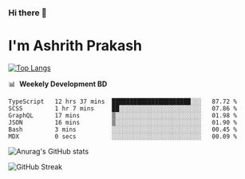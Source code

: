 ### Hi there 👋
# I'm Ashrith Prakash


[![Top Langs](https://github-readme-stats.vercel.app/api/top-langs/?username=xxcheckmatexx&layout=compact&count_private=true&include_all_commits=true&show_icons=true&line_height=20&title_color=FFFFFF&icon_color=FFFFFF&text_color=FFFFFF&bg_color=0D1117)](https://github.com/anuraghazra/github-readme-stats)

📊 &nbsp;**Weekely Development BD**

<!--START_SECTION:waka-->

```text
TypeScript   12 hrs 37 mins  ██████████████████████░░░   87.72 %
SCSS         1 hr 7 mins     ██░░░░░░░░░░░░░░░░░░░░░░░   07.86 %
GraphQL      17 mins         ▒░░░░░░░░░░░░░░░░░░░░░░░░   01.98 %
JSON         16 mins         ▒░░░░░░░░░░░░░░░░░░░░░░░░   01.90 %
Bash         3 mins          ░░░░░░░░░░░░░░░░░░░░░░░░░   00.45 %
MDX          0 secs          ░░░░░░░░░░░░░░░░░░░░░░░░░   00.09 %
```

<!--END_SECTION:waka-->

![Anurag's GitHub stats](https://github-readme-stats.vercel.app/api?username=xxcheckmatexx&count_private=true&show_icons=true&theme=merko)  

![GitHub Streak](http://github-readme-streak-stats.herokuapp.com?user=xxcheckmatexx&theme=merko&hide_border=true&date_format=M%20j%5B%2C%20Y%5D&fire=DD0E0B)
<br/>
